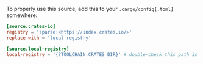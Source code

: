 To properly use this source, add this to your `.cargo/config[.toml]` somewhere:

```toml
[source.crates-io]
registry = 'sparse+<https://index.crates.io/>'
replace-with = 'local-registry'

[source.local-registry]
local-registry = '{?TOOLCHAIN.CRATES_DIR}' # double-check this path is correct, especially if you are creating the package on a different machine than the machine you are creating the package for
```
